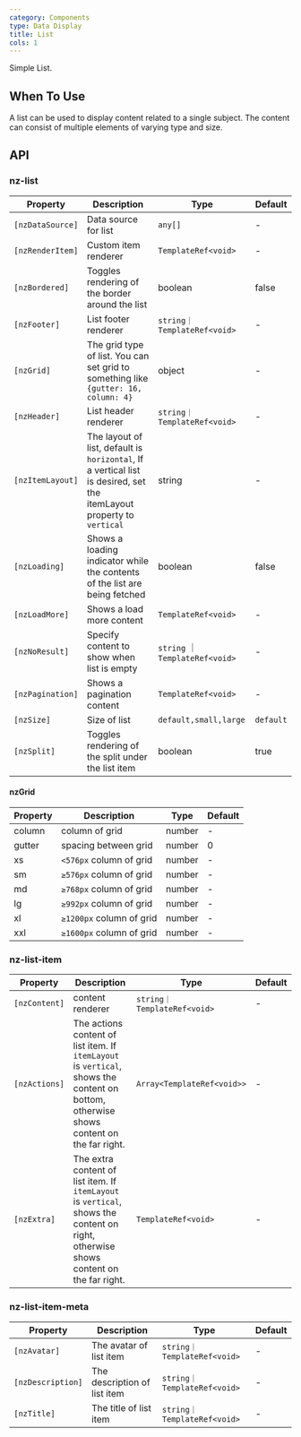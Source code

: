 ```yaml
---
category: Components
type: Data Display
title: List
cols: 1
---
```


Simple List.

## When To Use

A list can be used to display content related to a single subject. The content can consist of multiple elements of varying type and size.

## API

### nz-list

| Property | Description | Type | Default
| --- | --- | --- | --- |
| `[nzDataSource]` | Data source for list | `any[]` | - |
| `[nzRenderItem]` | Custom item renderer | `TemplateRef<void>` | - |
| `[nzBordered]` | Toggles rendering of the border around the list | boolean | false |
| `[nzFooter]` | List footer renderer | `string｜TemplateRef<void>` | - |
| `[nzGrid]` | The grid type of list. You can set grid to something like `{gutter: 16, column: 4}` | object | - |
| `[nzHeader]` | List header renderer | `string｜TemplateRef<void>` | - |
| `[nzItemLayout]` | The layout of list, default is `horizontal`, If a vertical list is desired, set the itemLayout property to `vertical` | string | - |
| `[nzLoading]` | Shows a loading indicator while the contents of the list are being fetched | boolean | false |
| `[nzLoadMore]` | Shows a load more content | `TemplateRef<void>` | - |
| `[nzNoResult]` | Specify content to show when list is empty | `string` ｜ `TemplateRef<void>` | - |
| `[nzPagination]` | Shows a pagination content | `TemplateRef<void>` | - |
| `[nzSize]` | Size of list | `default,small,large` | `default` |
| `[nzSplit]` | Toggles rendering of the split under the list item | boolean | true |

#### nzGrid

| Property | Description | Type | Default
| --- | --- | --- | --- |
| column | column of grid | number | - |
| gutter | spacing between grid | number | 0 |
| xs | `<576px` column of grid | number | - |
| sm | `≥576px` column of grid | number | - |
| md | `≥768px` column of grid | number | - |
| lg | `≥992px` column of grid | number | - |
| xl | `≥1200px` column of grid | number | - |
| xxl | `≥1600px` column of grid | number | - |

### nz-list-item

| Property | Description | Type | Default
| --- | --- | --- | --- |
| `[nzContent]` | content renderer | `string｜TemplateRef<void>` | - |
| `[nzActions]` | The actions content of list item. If `itemLayout` is `vertical`, shows the content on bottom, otherwise shows content on the far right. | `Array<TemplateRef<void>>` | - |
| `[nzExtra]` | The extra content of list item. If `itemLayout` is `vertical`, shows the content on right, otherwise shows content on the far right. | `TemplateRef<void>` | - |

### nz-list-item-meta

| Property | Description | Type | Default
| --- | --- | --- | --- |
| `[nzAvatar]` | The avatar of list item | `string｜TemplateRef<void>` | - |
| `[nzDescription]` | The description of list item | `string｜TemplateRef<void>` | - |
| `[nzTitle]` | The title of list item | `string｜TemplateRef<void>` | - |
